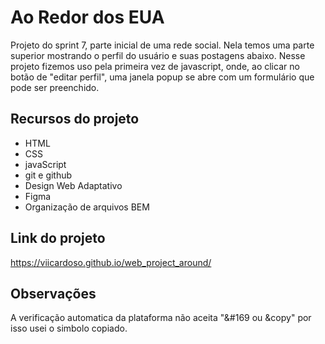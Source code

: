 # Ao Redor dos EUA

Projeto do sprint 7, parte inicial de uma rede social. Nela temos uma parte superior mostrando o perfil do usuário e suas postagens abaixo. Nesse projeto fizemos uso pela primeira vez de javascript, onde, ao clicar no botão de "editar perfil", uma janela popup se abre com um formulário que pode ser preenchido.

## Recursos do projeto

- HTML
- CSS
- javaScript
- git e github
- Design Web Adaptativo
- Figma
- Organização de arquivos BEM

## Link do projeto

https://viicardoso.github.io/web_project_around/

## Observações

A verificação automatica da plataforma não aceita "&#169 ou &copy" por isso usei o simbolo copiado.
